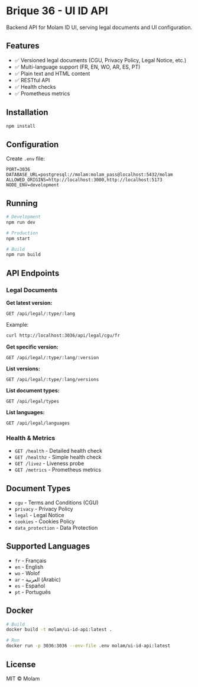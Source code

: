 # Brique 36 - UI ID API

Backend API for Molam ID UI, serving legal documents and UI configuration.

## Features

- ✅ Versioned legal documents (CGU, Privacy Policy, Legal Notice, etc.)
- ✅ Multi-language support (FR, EN, WO, AR, ES, PT)
- ✅ Plain text and HTML content
- ✅ RESTful API
- ✅ Health checks
- ✅ Prometheus metrics

## Installation

```bash
npm install
```

## Configuration

Create `.env` file:

```env
PORT=3036
DATABASE_URL=postgresql://molam:molam_pass@localhost:5432/molam
ALLOWED_ORIGINS=http://localhost:3000,http://localhost:5173
NODE_ENV=development
```

## Running

```bash
# Development
npm run dev

# Production
npm start

# Build
npm run build
```

## API Endpoints

### Legal Documents

**Get latest version:**
```
GET /api/legal/:type/:lang
```

Example:
```bash
curl http://localhost:3036/api/legal/cgu/fr
```

**Get specific version:**
```
GET /api/legal/:type/:lang/:version
```

**List versions:**
```
GET /api/legal/:type/:lang/versions
```

**List document types:**
```
GET /api/legal/types
```

**List languages:**
```
GET /api/legal/languages
```

### Health & Metrics

- `GET /health` - Detailed health check
- `GET /healthz` - Simple health check
- `GET /livez` - Liveness probe
- `GET /metrics` - Prometheus metrics

## Document Types

- `cgu` - Terms and Conditions (CGU)
- `privacy` - Privacy Policy
- `legal` - Legal Notice
- `cookies` - Cookies Policy
- `data_protection` - Data Protection

## Supported Languages

- `fr` - Français
- `en` - English
- `wo` - Wolof
- `ar` - العربية (Arabic)
- `es` - Español
- `pt` - Português

## Docker

```bash
# Build
docker build -t molam/ui-id-api:latest .

# Run
docker run -p 3036:3036 --env-file .env molam/ui-id-api:latest
```

## License

MIT © Molam
